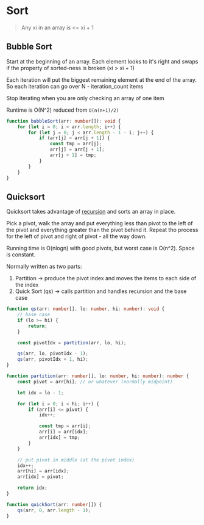 # Sort

> Any xi in an array is <= xi + 1

## Bubble Sort

Start at the beginning of an array. Each element looks to it's right and swaps if the property of sorted-ness is broken (xi > xi + 1)

Each iteration will put the biggest remaining element at the end of the array. So each iteration can go over N - iteration_count items

Stop iterating when you are only checking an array of one item

Runtime is O(N^2) reduced from `O(n(n+1)/2)`

```ts
function bubbleSort(arr: number[]): void {
	for (let i = 0; i < arr.length; i++) {
		for (let j = 0; j < arr.length - 1 - i; j++) {
			if (arr[j] > arr[j + 1]) {
				const tmp = arr[j];
				arr[j] = arr[j + 1];
				arr[j + 1] = tmp;
			}
		}
	}
}
```

## Quicksort

Quicksort takes advantage of [recursion](./recursion.md) and sorts an array in place.

Pick a pivot, walk the array and put everything less than pivot to the left of the pivot and everything greater than the pivot behind it.
Repeat tho process for the left of pivot and right of pivot - all the way down.

Running time is O(nlogn) with good pivots, but worst case is O(n^2). Space is constant.

Normally written as two parts:

1. Partition -> produce the pivot index and moves the items to each side of the index
2. Quick Sort (qs) -> calls partition and handles recursion and the base case

```ts
function qs(arr: number[], lo: number, hi: number): void {
	// base case
	if (lo >= hi) {
		return;
	}

	const pivotIdx = partition(arr, lo, hi);

	qs(arr, lo, pivotIdx - 1);
	qs(arr, pivotIdx + 1, hi);
}

function partition(arr: number[], lo: number, hi: number): number {
	const pivot = arr[hi]; // or whatever (normally midpoint)

	let idx = lo - 1;

	for (let i = 0; i < hi; i++) {
		if (arr[i] <= pivot) {
			idx++;

			const tmp = arr[i];
			arr[i] = arr[idx];
			arr[idx] = tmp;
		}
	}

	// put pivot in middle (at the pivot index)
	idx++;
	arr[hi] = arr[idx];
	arr[idx] = pivot;

	return idx;
}

function quickSort(arr: number[]) {
	qs(arr, 0, arr.length - 1);
}
```
